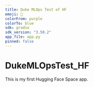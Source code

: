 ```yaml
---
title: Duke MLOps Test of HF
emoji: 🚀
colorFrom: purple
colorTo: blue
sdk: gradio
sdk_version: "3.50.2"
app_file: app.py
pinned: false
---
```


# DukeMLOpsTest_HF
This is my first Hugging Face Space app.
